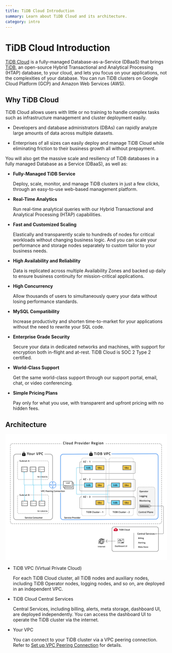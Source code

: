 ```yaml
---
title: TiDB Cloud Introduction
summary: Learn about TiDB Cloud and its architecture.
category: intro
---
```


# TiDB Cloud Introduction

[TiDB Cloud](https://en.pingcap.com/tidb-cloud/) is a fully-managed Database-as-a-Service (DBaaS) that brings [TiDB](https://docs.pingcap.com/tidb/stable/overview), an open-source Hybrid Transactional and Analytical Processing (HTAP) database, to your cloud, and lets you focus on your applications, not the complexities of your database. You can run TiDB clusters on Google Cloud Platform (GCP) and Amazon Web Services (AWS).

## Why TiDB Cloud

TiDB Cloud allows users with little or no training to handle complex tasks such as infrastructure management and cluster deployment easily.

- Developers and database administrators (DBAs) can rapidly analyze large amounts of data across multiple datasets.

- Enterprises of all sizes can easily deploy and manage TiDB Cloud while eliminating friction to their business growth all without prepayment.

You will also get the massive scale and resiliency of TiDB databases in a fully managed Database as a Service (DBaaS), as well as:

- **Fully-Managed TiDB Service**

    Deploy, scale, monitor, and manage TiDB clusters in just a few clicks, through an easy-to-use web-based management platform.

- **Real-Time Analytics**

    Run real-time analytical queries with our Hybrid Transactional and Analytical Processing (HTAP) capabilities.

- **Fast and Customized Scaling**

    Elastically and transparently scale to hundreds of nodes for critical workloads without changing business logic. And you can scale your performance and storage nodes separately to custom tailor to your business needs.

- **High Availability and Reliability**

    Data is replicated across multiple Availability Zones and backed up daily to ensure business continuity for mission-critical applications.

- **High Concurrency**

    Allow thousands of users to simultaneously query your data without losing performance standards.

- **MySQL Compatibility**

    Increase productivity and shorten time-to-market for your applications without the need to rewrite your SQL code.

- **Enterprise Grade Security**

    Secure your data in dedicated networks and machines, with support for encryption both in-flight and at-rest. TiDB Cloud is SOC 2 Type 2 certified.

- **World-Class Support**

    Get the same world-class support through our support portal, email, chat, or video conferencing.

- **Simple Pricing Plans**

    Pay only for what you use, with transparent and upfront pricing with no hidden fees.

## Architecture

![TiDB Cloud architecture](/media/tidb-cloud/tidb-cloud-architecture.png)

- TiDB VPC (Virtual Private Cloud)

    For each TiDB Cloud cluster, all TiDB nodes and auxiliary nodes, including TiDB Operator nodes, logging nodes, and so on, are deployed in an independent VPC.

- TiDB Cloud Central Services

    Central Services, including billing, alerts, meta storage, dashboard UI, are deployed independently. You can access the dashboard UI to operate the TiDB cluster via the internet.

- Your VPC

    You can connect to your TiDB cluster via a VPC peering connection. Refer to [Set up VPC Peering Connection](/tidb-cloud/set-up-vpc-peering-connections.md) for details.

